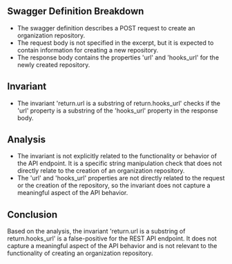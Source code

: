## Swagger Definition Breakdown
- The swagger definition describes a POST request to create an organization repository.
- The request body is not specified in the excerpt, but it is expected to contain information for creating a new repository.
- The response body contains the properties 'url' and 'hooks_url' for the newly created repository.

## Invariant
- The invariant 'return.url is a substring of return.hooks_url' checks if the 'url' property is a substring of the 'hooks_url' property in the response body.

## Analysis
- The invariant is not explicitly related to the functionality or behavior of the API endpoint. It is a specific string manipulation check that does not directly relate to the creation of an organization repository.
- The 'url' and 'hooks_url' properties are not directly related to the request or the creation of the repository, so the invariant does not capture a meaningful aspect of the API behavior.

## Conclusion
Based on the analysis, the invariant 'return.url is a substring of return.hooks_url' is a false-positive for the REST API endpoint. It does not capture a meaningful aspect of the API behavior and is not relevant to the functionality of creating an organization repository.
